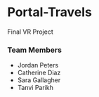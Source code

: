 # Portal-Travels
Final VR Project 

### Team Members 
- Jordan Peters
- Catherine Diaz
- Sara Gallagher
- Tanvi Parikh
